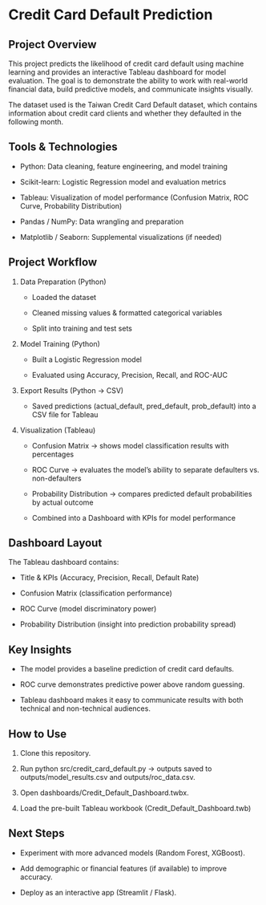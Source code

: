 Credit Card Default Prediction
==============================



Project Overview
----------------



This project predicts the likelihood of credit card default using machine learning and provides an interactive Tableau dashboard for model evaluation. The goal is to demonstrate the ability to work with real-world financial data, build predictive models, and communicate insights visually.



The dataset used is the Taiwan Credit Card Default dataset, which contains information about credit card clients and whether they defaulted in the following month.

Tools & Technologies
--------------------

-   Python: Data cleaning, feature engineering, and model training
    
-   Scikit-learn: Logistic Regression model and evaluation metrics
    
-   Tableau: Visualization of model performance (Confusion Matrix, ROC Curve, Probability Distribution)
    
-   Pandas / NumPy: Data wrangling and preparation
    
-   Matplotlib / Seaborn: Supplemental visualizations (if needed)
    

Project Workflow
----------------

1.  Data Preparation (Python)
    
    -   Loaded the dataset
        
    -   Cleaned missing values & formatted categorical variables
        
    -   Split into training and test sets
        
    
2.  Model Training (Python)
    
    -   Built a Logistic Regression model
        
    -   Evaluated using Accuracy, Precision, Recall, and ROC-AUC
        
    
3.  Export Results (Python → CSV)
    
    -   Saved predictions (actual_default, pred_default, prob_default) into a CSV file for Tableau
        
    
4.  Visualization (Tableau)
    
    -   Confusion Matrix → shows model classification results with percentages
        
    -   ROC Curve → evaluates the model’s ability to separate defaulters vs. non-defaulters
        
    -   Probability Distribution → compares predicted default probabilities by actual outcome
        
    -   Combined into a Dashboard with KPIs for model performance
        
    

Dashboard Layout
----------------



The Tableau dashboard contains:

-   Title & KPIs (Accuracy, Precision, Recall, Default Rate)
    
-   Confusion Matrix (classification performance)
    
-   ROC Curve (model discriminatory power)
    
-   Probability Distribution (insight into prediction probability spread)
    

Key Insights
------------

-   The model provides a baseline prediction of credit card defaults.
    
-   ROC curve demonstrates predictive power above random guessing.
    
-   Tableau dashboard makes it easy to communicate results with both technical and non-technical audiences.
    

How to Use
----------

1.  Clone this repository.
    
2.  Run python src/credit_card_default.py → outputs saved to outputs/model_results.csv and outputs/roc_data.csv.
    
3.  Open dashboards/Credit_Default_Dashboard.twbx.
    
4.  Load the pre-built Tableau workbook (Credit_Default_Dashboard.twb)
    

Next Steps
----------

-   Experiment with more advanced models (Random Forest, XGBoost).
    
-   Add demographic or financial features (if available) to improve accuracy.
    
-   Deploy as an interactive app (Streamlit / Flask).
